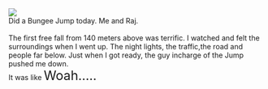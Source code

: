 <html><body><img src="http://www.top.si/icons/jump.gif"><br>Did a Bungee Jump today. Me and Raj.<br><br>The first free fall from 140 meters above was terrific. I watched and felt the surroundings when I went up. The night lights, the traffic,the road and people far below. Just when I got ready, the guy incharge of the Jump pushed me down.<br>It was like <span style="font-size:180%;">Woah.....</span></body></html>